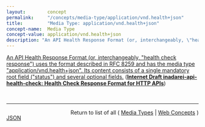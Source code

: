 ```yaml
---
layout:        concept
permalink:     "/concepts/media-type/application/vnd.health+json"
title:         "Media Type: application/vnd.health+json"
concept-name:  Media Type
concept-value: application/vnd.health+json
description: "An API Health Response Format (or, interchangeably, \"health check response\") uses the format described in RFC 8259 and has the media type \"application/vnd.health+json\". Its content consists of a single mandatory root field (\"status\") and several optional fields."
---
```


[An API Health Response Format (or, interchangeably, "health check response") uses the format described in RFC 8259 and has the media type "application/vnd.health+json". Its content consists of a single mandatory root field ("status") and several optional fields.](http://tools.ietf.org/html/draft-inadarei-api-health-check#section-3 "Read documentation for Media Type &#34;application/vnd.health+json&#34;") (**[Internet Draft inadarei-api-health-check: Health Check Response Format for HTTP APIs](/specs/IETF/I-D/inadarei-api-health-check "This document proposes a service health check response format for HTTP APIs.")**)

<br/>
<hr/>

<p style="float : left"><a href="./application/vnd.health+json.json" title="JSON representing this particular Web Concept value">JSON</a></p>
<p style="text-align: right">Return to list of all ( <a href="../media-type/">Media Types</a> | <a href="../">Web Concepts</a> )</p>
